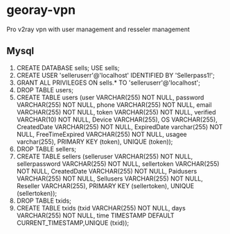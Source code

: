 # georay-vpn

Pro v2ray vpn with user management and resseler management

## Mysql

1. CREATE DATABASE sells; USE sells;
2. CREATE USER 'selleruserr'@'localhost' IDENTIFIED BY 'Sellerpass1!';
3. GRANT ALL PRIVILEGES ON sells.* TO 'selleruserr'@'localhost';
4. DROP TABLE users;
5. CREATE TABLE users (user VARCHAR(255) NOT NULL, password VARCHAR(255) NOT NULL, phone VARCHAR(255) NOT NULL, email VARCHAR(255) NOT NULL, token VARCHAR(255) NOT NULL, verified VARCHAR(10) NOT NULL, Device VARCHAR(255), OS VARCHAR(255), CreatedDate VARCHAR(255) NOT NULL, ExpiredDate varchar(255) NOT NULL, FreeTimeExpired VARCHAR(255) NOT NULL, usagee varchar(255), PRIMARY KEY (token), UNIQUE (token));
6. DROP TABLE sellers;
7. CREATE TABLE sellers (selleruser VARCHAR(255) NOT NULL, sellerpassword VARCHAR(255) NOT NULL, sellertoken VARCHAR(255) NOT NULL, CreatedDate VARCHAR(255) NOT NULL, Paidusers VARCHAR(255) NOT NULL, Sellusers VARCHAR(255) NOT NULL, Reseller VARCHAR(255), PRIMARY KEY (sellertoken), UNIQUE (sellertoken));
8. DROP TABLE txids;
9. CREATE TABLE txids (txid VARCHAR(255) NOT NULL, days VARCHAR(255) NOT NULL, time TIMESTAMP DEFAULT CURRENT_TIMESTAMP,UNIQUE (txid));
